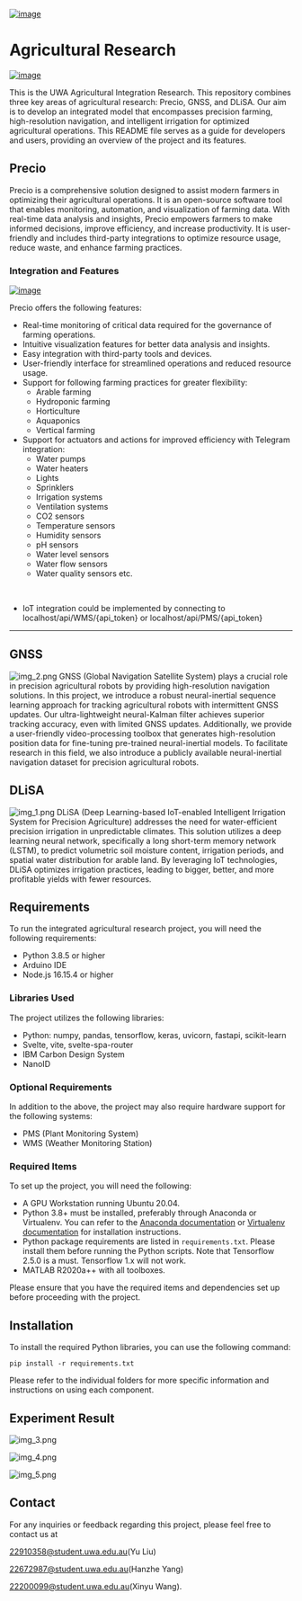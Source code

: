 [<img src="screenshoot/UWA.png" alt="image" width="">](https://www.uwa.edu.au/schools/Agriculture-and-Environment)
# Agricultural Research
[<img src="screenshoot/Agricultural Economics.png" alt="image" width="">](https://www.uwacaed.org/)

This is the UWA Agricultural Integration Research. This repository combines three key areas of agricultural research: Precio, GNSS, and DLiSA. Our aim is to develop an integrated model that encompasses precision farming, high-resolution navigation, and intelligent irrigation for optimized agricultural operations. This README file serves as a guide for developers and users, providing an overview of the project and its features.

## Precio

Precio is a comprehensive solution designed to assist modern farmers in optimizing their agricultural operations. It is an open-source software tool that enables monitoring, automation, and visualization of farming data. With real-time data analysis and insights, Precio empowers farmers to make informed decisions, improve efficiency, and increase productivity. It is user-friendly and includes third-party integrations to optimize resource usage, reduce waste, and enhance farming practices.

### Integration and Features
[<img src="screenshoot/Precio.png" alt="image" width="">](https://github.com/suryan-s/Precio)

Precio offers the following features:

- Real-time monitoring of critical data required for the governance of farming operations.
- Intuitive visualization features for better data analysis and insights.
- Easy integration with third-party tools and devices.
- User-friendly interface for streamlined operations and reduced resource usage.
- Support for following farming practices for greater flexibility:
  - Arable farming
  - Hydroponic farming
  - Horticulture
  - Aquaponics
  - Vertical farming
- Support for actuators and actions for improved efficiency with Telegram integration:
  - Water pumps
  - Water heaters
  - Lights
  - Sprinklers
  - Irrigation systems
  - Ventilation systems
  - CO2 sensors
  - Temperature sensors
  - Humidity sensors
  - pH sensors
  - Water level sensors
  - Water flow sensors
  - Water quality sensors etc.
</br>

- IoT integration could be implemented by connecting to localhost/api/WMS/{api_token} or localhost/api/PMS/{api_token}

<hr/>

## GNSS
![img_2.png](screenshoot/GNSS.png)
GNSS (Global Navigation Satellite System) plays a crucial role in precision agricultural robots by providing high-resolution navigation solutions. In this project, we introduce a robust neural-inertial sequence learning approach for tracking agricultural robots with intermittent GNSS updates. Our ultra-lightweight neural-Kalman filter achieves superior tracking accuracy, even with limited GNSS updates. Additionally, we provide a user-friendly video-processing toolbox that generates high-resolution position data for fine-tuning pre-trained neural-inertial models. To facilitate research in this field, we also introduce a publicly available neural-inertial navigation dataset for precision agricultural robots.

## DLiSA
![img_1.png](screenshoot/DLiSA.png)
DLiSA (Deep Learning-based IoT-enabled Intelligent Irrigation System for Precision Agriculture) addresses the need for water-efficient precision irrigation in unpredictable climates. This solution utilizes a deep learning neural network, specifically a long short-term memory network (LSTM), to predict volumetric soil moisture content, irrigation periods, and spatial water distribution for arable land. By leveraging IoT technologies, DLiSA optimizes irrigation practices, leading to bigger, better, and more profitable yields with fewer resources.

## Requirements

To run the integrated agricultural research project, you will need the following requirements:

- Python 3.8.5 or higher
- Arduino IDE
- Node.js 16.15.4 or higher

### Libraries Used

The project utilizes the following libraries:

- Python: numpy, pandas, tensorflow, keras, uvicorn, fastapi, scikit-learn
- Svelte, vite, svelte-spa-router
- IBM Carbon Design System
- NanoID

### Optional Requirements

In addition to the above, the project may also require hardware support for the following systems:

- PMS (Plant Monitoring System)
- WMS (Weather Monitoring Station)

### Required Items

To set up the project, you will need the following:

- A GPU Workstation running Ubuntu 20.04.
- Python 3.8+ must be installed, preferably through Anaconda or Virtualenv. You can refer to the [Anaconda documentation](https://docs.conda.io/en/latest/) or [Virtualenv documentation](https://virtualenv.pypa.io/en/latest/) for installation instructions.
- Python package requirements are listed in `requirements.txt`. Please install them before running the Python scripts. Note that Tensorflow 2.5.0 is a must. Tensorflow 1.x will not work.
- MATLAB R2020a++ with all toolboxes.

Please ensure that you have the required items and dependencies set up before proceeding with the project.

## Installation

To install the required Python libraries, you can use the following command:

`pip install -r requirements.txt`



Please refer to the individual folders for more specific information and instructions on using each component.

## Experiment Result

![img_3.png](screenshoot/result1.png)

![img_4.png](screenshoot/result2.png)

![img_5.png](screenshoot/result3.png)

## Contact

For any inquiries or feedback regarding this project, please feel free to contact us at 

[22910358@student.uwa.edu.au](mailto:22910358@student.uwa.edu.au)(Yu Liu)

[22672987@student.uwa.edu.au](mailto:22672987@student.uwa.edu.au)(Hanzhe Yang)

[22200099@student.uwa.edu.au](mailto:22200099@student.uwa.edu.au)(Xinyu Wang).






